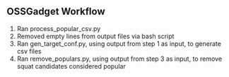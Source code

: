 ## OSSGadget Workflow

1. Ran process_popular_csv.py
2. Removed empty lines from output files via bash script
3. Ran gen_target_conf.py, using output from step 1 as input, to generate csv files
4. Ran remove_populars.py, using output from step 3 as input, to remove squat candidates considered popular